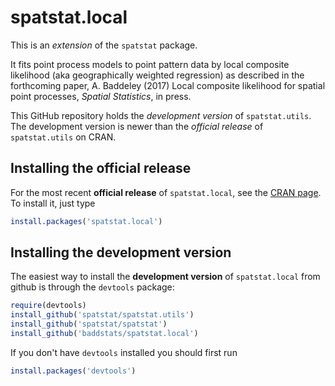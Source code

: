 # spatstat.local

This is an _extension_ of the `spatstat` package. 

It fits point process models to point pattern data by local composite likelihood (aka geographically weighted regression) as described in the forthcoming paper, A. Baddeley (2017) Local composite likelihood for spatial point processes, _Spatial Statistics_, in press.

This GitHub repository holds the *development version* of
`spatstat.utils`. The development version is newer than the *official release*
of `spatstat.utils` on CRAN. 

## Installing the official release

For the most recent **official release** of 
`spatstat.local`, see the [CRAN page](https://cran.r-project.org/web/packages/spatstat.local). To install it, just type

```R
install.packages('spatstat.local')
```

## Installing the development version

The easiest way to install the **development version** of `spatstat.local` 
from github is through the `devtools` package:

```R
require(devtools)
install_github('spatstat/spatstat.utils')
install_github('spatstat/spatstat')
install_github('baddstats/spatstat.local')
```

If you don't have `devtools` installed you should first run

```R
install.packages('devtools')
```


